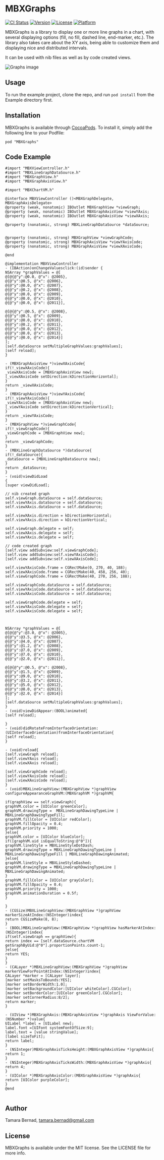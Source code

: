 # MBXGraphs

[![CI Status](http://img.shields.io/travis/tamarabernad/MBXGraphs.svg?style=flat)](https://travis-ci.org/tamarabernad/MBXGraphs)
[![Version](https://img.shields.io/cocoapods/v/MBXGraphs.svg?style=flat)](http://cocoadocs.org/docsets/MBXGraphs)
[![License](https://img.shields.io/cocoapods/l/MBXGraphs.svg?style=flat)](http://cocoadocs.org/docsets/MBXGraphs)
[![Platform](https://img.shields.io/cocoapods/p/MBXGraphs.svg?style=flat)](http://cocoadocs.org/docsets/MBXGraphs)

MBXGraphs is a library to display one or more line graphs in a chart, with several displaying options (fill, no fill, dashed line, end-marker, etc.). The library also takes care about the XY axis, being able to customize them and displaying nice and distributed intervals.

It can be used with nib files as well as by code created views.

![Graphs image](Screenshots/graph-nib-code.png)

## Usage

To run the example project, clone the repo, and run `pod install` from the Example directory first.

## Installation

MBXGraphs is available through [CocoaPods](http://cocoapods.org/?q=MBXGraphs). To install
it, simply add the following line to your Podfile:

    pod "MBXGraphs"

## Code Example

```
#import "MBXViewController.h"
#import "MBXLineGraphDataSource.h"
#import "MBXGraphView.h"
#import "MBXGraphAxisView.h"

#import "MBXChartVM.h"

@interface MBXViewController ()<MBXGraphDelegate, MBXGraphAxisDelegate>
@property (weak, nonatomic) IBOutlet MBXGraphView *viewGraph;
@property (weak, nonatomic) IBOutlet MBXGraphAxisView *viewYAxis;
@property (weak, nonatomic) IBOutlet MBXGraphAxisView *viewXAxis;

@property (nonatomic, strong) MBXLineGraphDataSource *dataSource;


@property (nonatomic, strong) MBXGraphView *viewGraphCode;
@property (nonatomic, strong) MBXGraphAxisView *viewYAxisCode;
@property (nonatomic, strong) MBXGraphAxisView *viewXAxisCode;

@end

@implementation MBXViewController
- (IBAction)onChangeValuesclick:(id)sender {
NSArray *graphValues = @[
@[@{@"y":@0.0, @"x": @2005},
@{@"y":@0.5, @"x": @2006},
@{@"y":@0.0, @"x": @2007},
@{@"y":@0.2, @"x": @2008},
@{@"y":@0.0, @"x": @2009},
@{@"y":@0.0, @"x": @2010},
@{@"y":@0.0, @"x": @2011}],

@[@{@"y":@0.5, @"x": @2008},
@{@"y":@0.5, @"x": @2009},
@{@"y":@0.0, @"x": @2010},
@{@"y":@0.2, @"x": @2011},
@{@"y":@0.0, @"x": @2012},
@{@"y":@0.0, @"x": @2013},
@{@"y":@0.0, @"x": @2014}]
];
[self.dataSource setMultipleGraphValues:graphValues];
[self reload];
}

- (MBXGraphAxisView *)viewXAxisCode{
if(!_viewXAxisCode){
_viewXAxisCode = [MBXGraphAxisView new];
[_viewXAxisCode setDirection:kDirectionHorizontal];
}
return _viewXAxisCode;
}
- (MBXGraphAxisView *)viewYAxisCode{
if(!_viewYAxisCode){
_viewYAxisCode = [MBXGraphAxisView new];
[_viewYAxisCode setDirection:kDirectionVertical];
}
return _viewYAxisCode;
}
- (MBXGraphView *)viewGraphCode{
if(!_viewGraphCode){
_viewGraphCode = [MBXGraphView new];
}
return _viewGraphCode;
}
- (MBXLineGraphDataSource *)dataSource{
if(!_dataSource){
_dataSource = [MBXLineGraphDataSource new];
}
return _dataSource;
}
- (void)viewDidLoad
{
[super viewDidLoad];

// nib created graph
self.viewGraph.dataSource = self.dataSource;
self.viewYAxis.dataSource = self.dataSource;
self.viewXAxis.dataSource = self.dataSource;

self.viewXAxis.direction = kDirectionHorizontal;
self.viewYAxis.direction = kDirectionVertical;

self.viewGraph.delegate = self;
self.viewXAxis.delegate = self;
self.viewYAxis.delegate = self;

// code created graph
[self.view addSubview:self.viewGraphCode];
[self.view addSubview:self.viewYAxisCode];
[self.view addSubview:self.viewXAxisCode];

self.viewYAxisCode.frame = CGRectMake(0, 270, 40, 188);
self.viewXAxisCode.frame = CGRectMake(40, 458, 256, 40);
self.viewGraphCode.frame = CGRectMake(40, 270, 256, 188);

self.viewGraphCode.dataSource = self.dataSource;
self.viewYAxisCode.dataSource = self.dataSource;
self.viewXAxisCode.dataSource = self.dataSource;

self.viewGraphCode.delegate = self;
self.viewYAxisCode.delegate = self;
self.viewXAxisCode.delegate = self;



NSArray *graphValues = @[
@[@{@"y":@3.0, @"x": @2005},
@{@"y":@3.5, @"x": @2006},
@{@"y":@4.0, @"x": @2007},
@{@"y":@1.2, @"x": @2008},
@{@"y":@7.0, @"x": @2009},
@{@"y":@7.0, @"x": @2010},
@{@"y":@2.0, @"x": @2011}],

@[@{@"y":@0.5, @"x": @2008},
@{@"y":@1.5, @"x": @2009},
@{@"y":@9.0, @"x": @2010},
@{@"y":@3.2, @"x": @2011},
@{@"y":@5.0, @"x": @2012},
@{@"y":@8.0, @"x": @2013},
@{@"y":@2.0, @"x": @2014}]
];
[self.dataSource setMultipleGraphValues:graphValues];
}
- (void)viewDidAppear:(BOOL)animated{
[self reload];

}
- (void)didRotateFromInterfaceOrientation:(UIInterfaceOrientation)fromInterfaceOrientation{
[self reload];
}

- (void)reload{
[self.viewGraph reload];
[self.viewYAxis reload];
[self.viewXAxis reload];

[self.viewGraphCode reload];
[self.viewYAxisCode reload];
[self.viewXAxisCode reload];
}
- (void)MBXLineGraphView:(MBXGraphView *)graphView configureAppearanceGraphVM:(MBXGraphVM *)graphVM{

if(graphView == self.viewGraph){
graphVM.color = [UIColor greenColor];
graphVM.drawingType =  MBXLineGraphDawingTypeLine | MBXLineGraphDawingTypeFill;
graphVM.fillColor = [UIColor redColor];
graphVM.fillOpacity = 0.4;
graphVM.priority = 1000;
}else{
graphVM.color = [UIColor blueColor];
if([graphVM.uid isEqualToString:@"0"]){
graphVM.lineStyle = MBXLineStyleDotDash;
graphVM.drawingType = MBXLineGraphDawingTypeLine | MBXLineGraphDawingTypeFill | MBXLineGraphDawingAnimated;
}else{
graphVM.lineStyle = MBXLineStyleDashed;
graphVM.drawingType = MBXLineGraphDawingTypeLine | MBXLineGraphDawingAnimated;
}
graphVM.fillColor = [UIColor grayColor];
graphVM.fillOpacity = 0.4;
graphVM.priority = 1000;
graphVM.animationDuration = 0.5f;
}

}
- (CGSize)MBXLineGraphView:(MBXGraphView *)graphView markerSizeAtIndex:(NSInteger)index{
return CGSizeMake(8, 8);
}
- (BOOL)MBXLineGraphView:(MBXGraphView *)graphView hasMarkerAtIndex:(NSInteger)index{
if(self.viewGraph == graphView){
return index == [self.dataSource.chartVM getGraphByUid:@"0"].proportionPoints.count-1;
}else{
return YES;
}
}
- (CALayer *)MBXLineGraphView:(MBXGraphView *)graphView markerViewForPointAtIndex:(NSInteger)index{
CALayer *marker = [CALayer layer];
[marker setMasksToBounds:YES];
[marker setBorderWidth:1.0];
[marker setBackgroundColor:[UIColor whiteColor].CGColor];
[marker setBorderColor:[UIColor greenColor].CGColor];
[marker setCornerRadius:8/2];
return marker;
}

- (UIView *)MBXGraphAxis:(MBXGraphAxisView *)graphAxis ViewForValue:(NSNumber *)value{
UILabel *label = [UILabel new];
label.font =[UIFont systemFontOfSize:9];
label.text = [value stringValue];
[label sizeToFit];
return label;
}
- (NSInteger)MBXGraphAxisTicksHeight:(MBXGraphAxisView *)graphAxis{
return 1;
}
- (NSInteger)MBXGraphAxisTicksWidth:(MBXGraphAxisView *)graphAxis{
return 4;
}
- (UIColor *)MBXGraphAxisColor:(MBXGraphAxisView *)graphAxis{
return [UIColor purpleColor];
}
@end


```

## Author

Tamara Bernad, tamara.bernad@gmail.com

## License

MBXGraphs is available under the MIT license. See the LICENSE file for more info.

